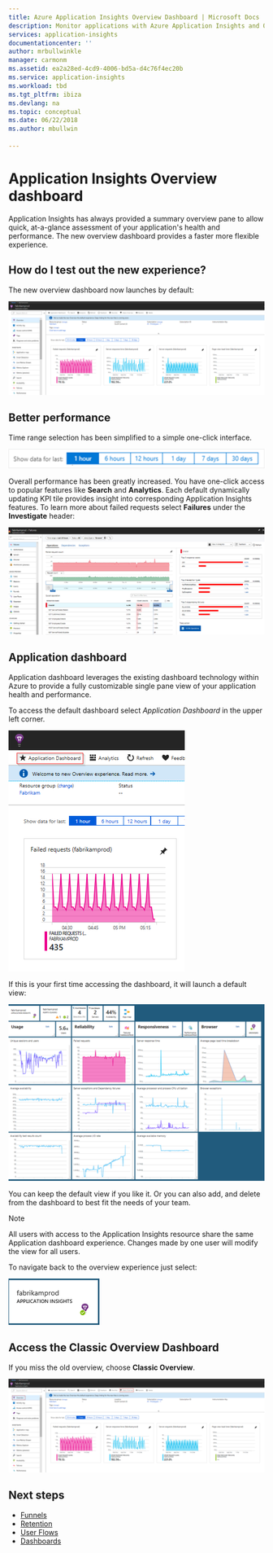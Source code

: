```yaml
---
title: Azure Application Insights Overview Dashboard | Microsoft Docs
description: Monitor applications with Azure Application Insights and Overview Dashboard functionality.
services: application-insights
documentationcenter: ''
author: mrbullwinkle
manager: carmonm
ms.assetid: ea2a28ed-4cd9-4006-bd5a-d4c76f4ec20b
ms.service: application-insights
ms.workload: tbd
ms.tgt_pltfrm: ibiza
ms.devlang: na
ms.topic: conceptual
ms.date: 06/22/2018
ms.author: mbullwin

---
```


# Application Insights Overview dashboard

Application Insights has always provided a summary overview pane to allow quick, at-a-glance assessment of your application's health and performance. The new overview dashboard provides a faster more flexible experience.

## How do I test out the new experience?

The new overview dashboard now launches by default:

![Overview Preview Pane](.\media\app-insights-overview-dashboard\overview-0001.png)

## Better performance

Time range selection has been simplified to a simple one-click interface.

![Time range](.\media\app-insights-overview-dashboard\app-insights-overview-dashboard-03.png)

Overall performance has been greatly increased. You have one-click access to popular features like **Search** and **Analytics**. Each default dynamically updating KPI tile provides insight into corresponding Application Insights features. To learn more about failed requests select **Failures** under the **Investigate** header:

![Failures](.\media\app-insights-overview-dashboard\app-insights-overview-dashboard-04.png)

## Application dashboard

Application dashboard leverages the existing dashboard technology within Azure to provide a fully customizable single pane view of your application health and performance.

To access the default dashboard select _Application Dashboard_ in the upper left corner.

![Dashboard view](.\media\app-insights-overview-dashboard\app-insights-overview-dashboard-05.png)

If this is your first time accessing the dashboard, it will launch a default view:

![Dashboard view](.\media\app-insights-overview-dashboard\app-insights-overview-dashboard-06.png)

You can keep the default view if you like it. Or you can also add, and delete from the dashboard to best fit the needs of your team.

> [!NOTE]
> All users with access to the Application Insights resource share the same Application dashboard experience. Changes made by one user will modify the view for all users.

To navigate back to the overview experience just select:

![Overview Button](.\media\app-insights-overview-dashboard\app-insights-overview-dashboard-07.png)

## Access the Classic Overview Dashboard

If you miss the old overview, choose **Classic Overview**.

![Classic Overview](.\media\app-insights-overview-dashboard\overview-classic.png)

## Next steps

- [Funnels](usage-funnels.md)
- [Retention](app-insights-usage-retention.md)
- [User Flows](app-insights-usage-flows.md)
- [Dashboards](app-insights-dashboards.md)
